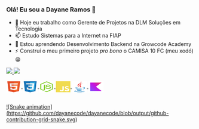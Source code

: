 ### Olá! Eu sou a Dayane Ramos 👋


- 🔭 Hoje eu trabalho como Gerente de Projetos na DLM Soluções em Tecnologia
- 📫 Estudo Sistemas para a Internet na FIAP 
- 🌱 Estou aprendendo Desenvolvimento Backend na Growcode Academy 
- ⚡ Construí o meu primeiro projeto <i>pro bono</i> o CAMISA 10 FC (meu xodó) 😁


<div>
  <a href="https://github.com/dayanecode">
  <img height="180em" src="https://github-readme-stats.vercel.app/api?username=dayanecode&show_icons=true&theme=github_dark&include_all_commits=true&count_private=true"/>
  <img height="180em" src="https://github-readme-stats.vercel.app/api/top-langs/?username=dayanecode&layout=compact&langs_count=7&theme=github_dark"/>
</div>

  
  <div  style="display: inline_block"><br>
  <img align="center" alt="Icon HTML" height="30" width="40" src="https://raw.githubusercontent.com/devicons/devicon/master/icons/html5/html5-original.svg">
  <img align="center" alt="Icon CSS" height="30" width="40" src="https://raw.githubusercontent.com/devicons/devicon/master/icons/css3/css3-original.svg">
  <img align="center" alt="Icon Node.js" height="30" width="40" src="https://raw.githubusercontent.com/devicons/devicon/master/icons/nodejs/nodejs-original.svg">
  <img align="center" alt="Icon Js" height="30" width="40" src="https://raw.githubusercontent.com/devicons/devicon/master/icons/javascript/javascript-plain.svg">
  <img align="center" alt="Icon Java" height="30" width="40" src="https://raw.githubusercontent.com/devicons/devicon/master/icons/java/java-original.svg">
  <img align="center" alt="Icon Kotlin" height="30" width="40" src="https://raw.githubusercontent.com/devicons/devicon/master/icons/kotlin/kotlin-original.svg">
  </div>

##
<div> 
  
  ![Snake animation]
  (https://github.com/dayanecode/dayanecode/blob/output/github-contribution-grid-snake.svg)
 
</div>

